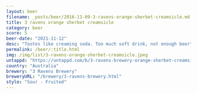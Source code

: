 ```yaml
---
layout: beer
filename: _posts/beer/2016-11-09-3-ravens-orange-sherbet-creamsicle.md
title: 3 ravens orange sherbet creamsicle
category: beer
score: 5
beer-date: "2021-11-12"
desc: "Tastes like creaming soda. Too much soft drink, not enough beer"
permalink: /beer/:title.html
img: /img/list/3-ravens-orange-sherbet-creamsicle.jpeg
untappd: "https://untappd.com/b/3-ravens-brewery-orange-sherbet-creamsicle-sour/4169603"
country: "Australia"
brewery: "3 Ravens Brewery"
breweryURL: "/brewery/3-ravens-brewery.html"
style: "Sour - Fruited"
---
```

